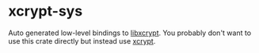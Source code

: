 # xcrypt-sys

Auto generated low-level bindings to
[libxcrypt](https://github.com/besser82/libxcrypt). You probably don't want to
use this crate directly but instead use
[xcrypt](https://docs.rs/xcrypt).
